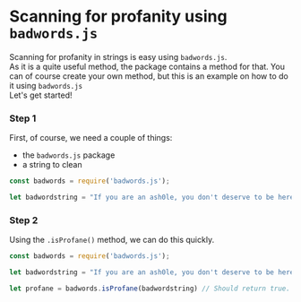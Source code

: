 # Scanning for profanity using `badwords.js`
Scanning for profanity in strings is easy using `badwords.js`.<br>
As it is a quite useful method, the package contains a method for that. You can of course create your own method, but this is an example on how to do it using `badwords.js`<br>
Let's get started!

### Step 1
First, of course, we need a couple of things:
- the `badwords.js` package
- a string to clean

```javascript
const badwords = require('badwords.js');

let badwordstring = "If you are an ash0le, you don't deserve to be here."
```
### Step 2
Using the `.isProfane()` method, we can do this quickly.
```javascript
const badwords = require('badwords.js');

let badwordstring = "If you are an ash0le, you don't deserve to be here."

let profane = badwords.isProfane(badwordstring) // Should return true.
```
